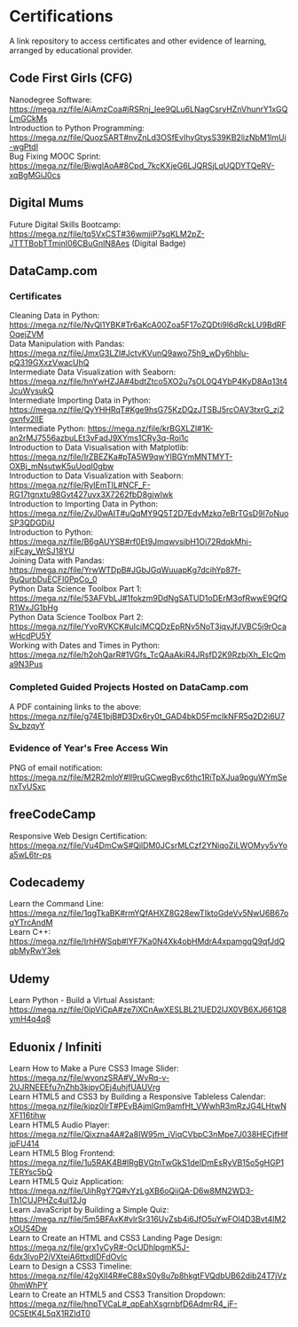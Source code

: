 # Certifications
A link repository to access certificates and other evidence of learning, arranged by educational provider.

## Code First Girls (CFG)</br>
  Nanodegree Software: https://mega.nz/file/AjAmzCoa#jRSRnj_Iee9QLu6LNagCsryHZnVhunrY1xGQLmGCkMs</br>
  Introduction to Python Programming: https://mega.nz/file/QuozSART#nvZnLd3OSfEvIhyGtysS39KB2lizNbM1lmUi-wgPtdI</br>
  Bug Fixing MOOC Sprint: https://mega.nz/file/BiwglAoA#8Cpd_7kcKXjeG6LJQRSjLqUQDYTQeRV-xqBgMGiJ0cs

## Digital Mums</br>
  Future Digital Skills Bootcamp: https://mega.nz/file/tq5VxCST#36wmjiP7sqKLM2pZ-JTTTBobTTmjnI06CBuGnlN8Aes (Digital Badge)</br>

## DataCamp.com</br>
  ### Certificates</br>
  Cleaning Data in Python: https://mega.nz/file/NvQl1YBK#Tr6aKcA00Zoa5F17oZQDti9l6dRckLU9BdRFOqejZVM</br>
  Data Manipulation with Pandas: https://mega.nz/file/JmxG3LZI#JctvKVunQ9awo75h9_wDy6hblu-pQ319GXxzVwacUhQ</br>
  Intermediate Data Visualization with Seaborn: https://mega.nz/file/hnYwHZJA#4bdtZtco5XO2u7sOL0Q4YbP4KyD8Aq13t4JcuWysukQ</br>
  Intermediate Importing Data in Python: https://mega.nz/file/QyYHHRqT#Kge9hsG75KzDQzJTSBJ5rcOAV3txrG_zj2gxnfv2lIE</br>
  Intermediate Python: https://mega.nz/file/krBGXLZI#1K-an2rMJ7556azbuLEt3vFadJ9XYms1CRy3q-Roi1c</br>
  Introduction to Data Visualisation with Matplotlib: https://mega.nz/file/IrZBEZKa#pTA5W9qwYlBGYmMNTMYT-OXBj_mNsutwK5uUoqI0gbw</br>
  Introduction to Data Visualization with Seaborn: https://mega.nz/file/RyIEmTIL#NCF_F-RG17tgnxtu98Gvt427uvx3X7262fbD8gjwIwk</br>
  Introduction to Importing Data in Python: https://mega.nz/file/ZvJ0wAIT#uQqMY9Q5T2D7EdvMzkq7eBrTGsD9l7oNuoSP3QDGDiU</br>
  Introduction to Python: https://mega.nz/file/B6gAUYSB#rf0Et9JmqwvsibH1Oi72RdqkMhj-xjFcay_WrSJ18YU</br>
  Joining Data with Pandas: https://mega.nz/file/YrwWTDpB#JGbJGqWuuapKg7dcihYp87f-9uQurbDuECFI0PpCo_0</br>
  Python Data Science Toolbox Part 1: https://mega.nz/file/53AFVbLJ#1fokzm9DdNgSATUD1oDErM3ofRwwE9QfQR1WxJG1bHg</br>
  Python Data Science Toolbox Part 2: https://mega.nz/file/YvoRVKCK#uIciMCQDzEpRNv5NoT3iqvJfJVBC5i9rOcawHcdPU5Y</br>
  Working with Dates and Times in Python: https://mega.nz/file/h2ohQarR#1VGfs_TcQAaAkiR4JRsfD2K9RzbjXh_EIcQma9N3Pus</br>
  
  ### Completed Guided Projects Hosted on DataCamp.com</br>
  A PDF containing links to the above: https://mega.nz/file/g74E1bjB#D3Dx6ry0t_GAD4bkD5FmcIkNFR5q2D2i6U7Sv_bzqyY</br>
  
  ### Evidence of Year's Free Access Win</br>
  PNG of email notification: https://mega.nz/file/M2R2mIoY#ll9ruGCwegByc6thc1RiTpXJua9pguWYmSenxTvUSxc</br>

## freeCodeCamp</br>
  Responsive Web Design Certification: https://mega.nz/file/Vu4DmCwS#QjlDM0JCsrMLCzf2YNiqoZiLWOMyy5vYoa5wL6tr-ps</br>

## Codecademy</br>
  Learn the Command Line: https://mega.nz/file/1qgTkaBK#rmYQfAHXZ8G28ewTIktoGdeVv5NwU6B67oqYTrcAndM</br>
  Learn C++: https://mega.nz/file/IrhHWSqb#lYF7Ka0N4Xk4obHMdrA4xpamgqQ9qfJdQqbMyRwY3ek</br>

## Udemy</br>
  Learn Python - Build a Virtual Assistant: https://mega.nz/file/0ipViCpA#ze7iXCnAwXESLBL21UED2IJX0VB6XJ661Q8ymH4q4q8</br>

## Eduonix / Infiniti</br>
  Learn How to Make a Pure CSS3 Image Slider: https://mega.nz/file/wyonzSRA#V_WvRq-v-2UJRNEEEfu7nZhb3kjpyOEj4uhjfUAUVrg</br>
  Learn HTML5 and CSS3 by Building a Responsive Tableless Calendar: https://mega.nz/file/kjpz0IrT#PEvBAjmlGm9amfHt_VWwhR3mRzJG4LHtwNXF116tihw</br>
  Learn HTML5 Audio Player: https://mega.nz/file/Qixzna4A#2a8IW95m_iViqCVbpC3nMpe7J038HECjfHlfjpFU414</br>
  Learn HTML5 Blog Frontend: https://mega.nz/file/1u5RAK4B#lRgBVGtnTwGkS1deIDmEsRyVB15o5gHGP1TERYsc5bQ</br>
  Learn HTML5 Quiz Application: https://mega.nz/file/UihRgY7Q#vYzLgXB6oQiiQA-D6w8MN2WD3-Th1CUJPHZc4ui12Jg</br>
  Learn JavaScript by Building a Simple Quiz: https://mega.nz/file/5m5BFAxK#vlrSr316UvZsb4i6JfO5uYwFOl4D3Bvt4lM2xOUS4Dw</br>
  Learn to Create an HTML and CSS3 Landing Page Design: https://mega.nz/file/grx1yCyR#-OcUDhlpgmK5J-6dx3lvoP2jVXteiA6ttxdIDFdOvlc</br>
  Learn to Design a CSS3 Timeline: https://mega.nz/file/42gXlI4R#eC88xS0y8u7p8hkgtFVQdbUB62dib24T7jVz0hmWhPY</br>
  Learn to Create an HTML5 and CSS3 Transition Dropdown: https://mega.nz/file/hnpTVCaL#_qpEahXsgrnbfD6AdmrR4_jF-0C5EtK4L5qX1RZldT0</br>
